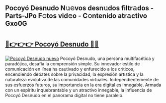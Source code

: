 ## Pocoyó Desnudo N𝚞𝚎vos desn𝚞dos filtr𝚊dos - Parts-JPo F𝚘tos vid𝚎o - C𝚘ntenido atr𝚊ctivo Gxo0G

# <h2><a href="http://mbbxsgm.tromn.icu/?c=Pocoy%c3%b3+Desnudo">🔗👉👉👉 Pocoyó Desnudo 🔗🔗</a></h2>

[![Pocoyó Desnudo nuevo](https://i.imgur.com/pEAQMta.gif)](http://mbbxsgm.tromn.icu/?c=Pocoy%c3%b3+Desnudo)
Pocoyó Desnudo, una persona multifacética y paradójica, desafía la comprensión simple. Su innovador estilo de comunicación en línea ha cautivado y enfurecido a los críticos, encendiendo debates sobre la privacidad, la expresión artística y la naturaleza evolutiva de las comunidades virtuales. Independientemente de sus esfuerzos futuros, su importancia en la era digital es innegable. Armada con un espíritu inquebrantable y un atractivo innegable, la influencia de Pocoyó Desnudo en el panorama digital no tiene paralelo.
